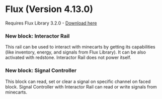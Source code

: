 # Flux (Version 4.13.0)
Requires Flux Library 3.2.0 - [Download here](https://www.curseforge.com/minecraft/mc-mods/fl/files)

### New block: Interactor Rail
This rail can be used to interact with minecarts by getting its capabilities
(like inventory, energy, and signals from Flux Library).
It can be also activated with redstone. Interactor Rail does not power itself.

### New block: Signal Controller
This block can read, set or clear a signal on specific channel on faced block.
Signal Controller with Interactor Rail can read or write signals from minecarts.